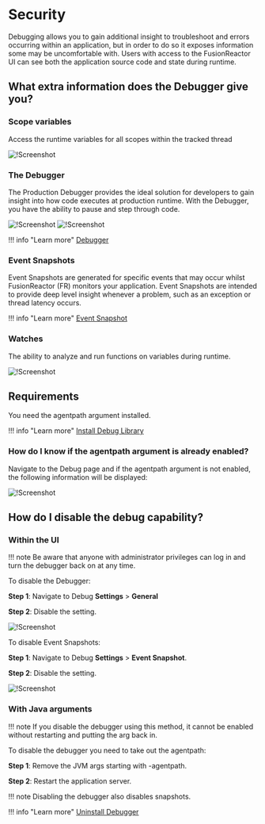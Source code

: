 # Security

Debugging allows you to gain additional insight to troubleshoot and errors occurring within an application, but in order to do so it exposes information some may be uncomfortable with. Users with access to the FusionReactor UI can see both the application source code and state during runtime.

## What extra information does the Debugger give you?

### Scope variables

Access the runtime variables for all scopes within the tracked thread

![!Screenshot](../Debugger/scope.png)

### The Debugger
The Production Debugger provides the ideal solution for developers to gain insight into how code executes at production runtime. With the Debugger, you have the ability to pause and step through code.

![!Screenshot](../Debugger/thread.png)
![!Screenshot](../Debugger/thread2.png)

!!! info "Learn more"
    [Debugger](/Debugger/Overview/)

### Event Snapshots

Event Snapshots are generated for specific events that may occur whilst FusionReactor (FR) monitors your application.  Event Snapshots are intended to provide deep level insight whenever a problem, such as an exception or thread latency occurs.

!!! info "Learn more"
    [Event Snapshot](/Debugger/Event-Snapshot/)


### Watches 

The ability to analyze and run functions on variables during runtime.

![!Screenshot](../Debugger/watches.png)

## Requirements
You need the agentpath argument installed.

!!! info "Learn more"
    [Install Debug Library](/Installation/Manual/Manual-Installation/#step-2-download-the-fusionreactor-installation-files)

### How do I know if the agentpath argument is already enabled?

Navigate to the Debug page and if the agentpath argument is not enabled, the following information will be displayed: 

![!Screenshot](../Debugger/debugmissing.png)


## How do I disable the debug capability?

### Within the UI

!!! note
    Be aware that anyone with administrator privileges can log in and turn the debugger back on at any time.

To disable the Debugger:

**Step 1**: Navigate to Debug **Settings** > **General**

**Step 2**: Disable the setting.

![!Screenshot](../Debugger/config1.png)

To disable Event Snapshots:

**Step 1**: Navigate to Debug **Settings** > **Event Snapshot**.

**Step 2**: Disable the setting.

![!Screenshot](../Debugger/config2.png)


### With Java arguments

!!! note
    If you disable the debugger using this method, it cannot be enabled without restarting and putting the arg back in.

To disable the debugger you need to take out the agentpath:

**Step 1**: Remove the JVM args starting with -agentpath.

**Step 2**: Restart the application server.

!!! note
    Disabling the debugger also disables snapshots.

!!! info "Learn more"
    [Uninstall Debugger](/Installation/Manual/Manual-Installation/#step-1-stop-your-application-server)







